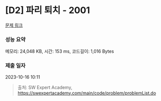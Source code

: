 # [D2] 파리 퇴치 - 2001 

[문제 링크](https://swexpertacademy.com/main/code/problem/problemDetail.do?contestProbId=AV5PzOCKAigDFAUq) 

### 성능 요약

메모리: 24,048 KB, 시간: 153 ms, 코드길이: 1,016 Bytes

### 제출 일자

2023-10-16 10:11



> 출처: SW Expert Academy, https://swexpertacademy.com/main/code/problem/problemList.do